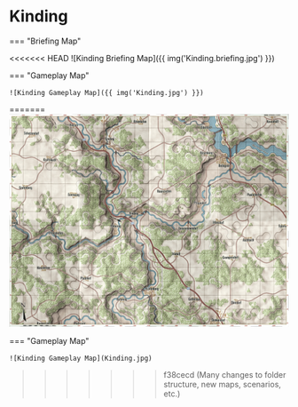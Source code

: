 # Kinding

=== "Briefing Map"

<<<<<<< HEAD
    ![Kinding Briefing Map]({{ img('Kinding.briefing.jpg') }})

=== "Gameplay Map"

    ![Kinding Gameplay Map]({{ img('Kinding.jpg') }})
=======
    ![Kinding Briefing Map](Kinding.briefing.jpg)

=== "Gameplay Map"

    ![Kinding Gameplay Map](Kinding.jpg)
>>>>>>> f38cecd (Many changes to folder structure, new maps, scenarios, etc.)
